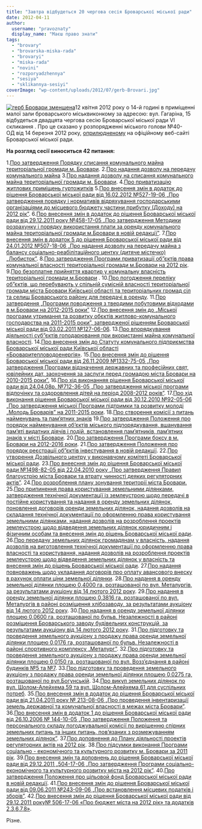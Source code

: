 ```yaml
---
title: "Завтра відбудеться 20 чергова сесія Броварської міської ради"
date: 2012-04-11
author: 
  username: "pravoznaty"
  display_name: "Маєш право знати"
tags: 
  - "brovary"
  - "brovarska-miska-rada"
  - "brovaryi"
  - "miska-rada"
  - "novini"
  - "rozporyadzhennya"
  - "sesiya"
  - "sklikannya-sesiyi"
coverImage: "wp-content/uploads/2012/07/gerb-Brovari.jpg"
---
```


[![](https://mpz.brovary.org/wp-content/uploads/2012/10/gerb-Brovari-zmenshena1.jpg "герб Бровари зменшена")](https://mpz.brovary.org/wp-content/uploads/2012/10/gerb-Brovari-zmenshena1.jpg)12 квітня 2012 року о 14-й годині в приміщенні малої зали броварського міськвиконкому за адресою: вул. Гагаріна, 15 відбудеться двадцята чергова сесію Броварської міської ради VІ скликання . Про це сказано у розпорядженні міського голови №40-ОД від 14 березня 2012 року, [оприлюдненому](https://brovary-rada.gov.ua/rozporyadzhennya-m%D1%96skogo-golovi-43) на офіційному веб-сайті Броварської міської ради.

**На розгляд сесії виноситься 42 питання:**

1.[Про затвердження Порядку списання комунального майна територіальної громади м. Бровари](http://docs.brovary.org/p952/16.03.2012). 2.[Про надання дозволу на передачу комунального майна](http://docs.brovary.org/p953/16.03.2012) 3.[Про надання дозволу на списання комунального майна територіальної громади м. Бровари](http://docs.brovary.org/p963/16.03.2012). 4.[Про приватизацію житлових приміщень гуртожитків](http://docs.brovary.org/p954/16.03.2012) 5.[Про внесення змін в додаток до рішення Броварської міської ради від 16.02.2012 №527-19-06 „Про затвердження порядку і нормативів відряхування господарськими організаціями до місцевого бюджету частини прибутку (Доходу) на 2012 рік”](http://docs.brovary.org/p949/16.03.2012). 6.[Про внесення змін в додаток до рішення Броварської міської ради від 29.12.2011 року №458-17-05 „Про затвердження Методики розрахунку і порядку використання плати за оренду комунального майна територіальної громади м.Бровари в новій редакції”](http://docs.brovary.org/p956/16.03.2012). 7.[Про внесення змін в додаток 5 до рішення Броварської міської ради від 24.01.2012 №507-18-06 „Про надання дозволу на передачу майна з балансу соціально-реабілітаційного центку (дитяче містечко) „Любисток”](http://docs.brovary.org/p961/16.03.2012). 8.[Про затвердження Програми приватизації об”єктів права комунальної власності територіальної громади м.Бровари на 2012 рік](http://docs.brovary.org/p957/16.03.2012). 9.[Про безоплатне прийняття квартир у комунальну власність територіальної громади м.Бровари](http://docs.brovary.org/p950/16.03.2012) . 10.[Про погодження переліку об”єктів, що перебувають у спільній сумісній власності територіальної громади міста Бровари Київської області та територіальних громад сіл та селищ Броварського району для передачі в оренду](http://docs.brovary.org/p951/16.03.2012). 11.[Про затвердення „Програми поводження з твердими побутовими відходами в м.Бровари на 2012-2015 роки”](http://docs.brovary.org/p962/16.03.2012) 12.[Про внесення змін до „Міської програми утримання та розвитку обєктів житлово-комунального господарства на 2011-2015 роки”, затвердженої рішенням Броварської міської ради від 03.02.2011 №127-06-06](http://docs.brovary.org/p948/16.03.2012). 13.[Про впорядкування діяльності суб”єктів гоподарювання при вкористанні майна комунальної власності](http://docs.brovary.org/p960/16.03.2012). 14.[Про внесення змін до Статуту комунального підприємства Броварської міської ради Київської області «Броваритепловодоенергія»](http://docs.brovary.org/p955/16.03.2012). 15.[Про внесення змін до рішення Броварської міської ради від 26.11.2009 №1332-75-05 „Про затвердження Програми відзначення державних та професійних свят, ювілейних дат, заохочення за заслуги перед громадою міста Бровари на 2010-2015 роки”.](http://docs.brovary.org/p912/16.03.2012) 16.[Про хід виконанняя рішення Броварської міської ради від 24.04.08р. №712-36-05 „Про затвердження міської програми відпочінку та оздоровлення дітей на період 2008-2012 років”](http://docs.brovary.org/p939/16.03.2012). 17.[Про хід виконання рішення Броварської міської ради від 30.12.2010 №92-05-06 „Про затвердження міської Програми підтримки та розвитку молоді „Молодь Броварів” на 2011-2015 роки](http://docs.brovary.org/p940/16.03.2012). 18.[Про створення комісії з питань найменувань та пам’ятних знаків](http://docs.brovary.org/p941/16.03.2012) 19.[Про затвердження Положення про порядок найменування об’єктів міського підпорядкування, вшанування пам’яті видатних діячів і подій, встановлення пам’ятників, пам’ятних знаків у місті Бровари](http://docs.brovary.org/p938/16.03.2012). 20.[Про затвердження Програми боксу в м. Бровари на 2012-2016 роки](http://docs.brovary.org/p959/16.03.2012). 21.[Про затвердження Положення про порядок реєстрації об”єктів інвестування в новій редакції](http://docs.brovary.org/p915/16.03.2012). 22.[Про утворення Дозвільного центру у виконавчому комітеті Броварської міської ради](http://docs.brovary.org/p908/15.03.2012). 23.[Про внеесння змін до рішення Броварської міської ради №1498-82-05 від 22.04.2010 року „Про затвердження Правил благоустрію міста Бровари та втрату чинності деяких регуляторних актів”](http://docs.brovary.org/p914/16.03.2012). 24.[Про розроблення плану зонування території міста Бровари.](http://docs.brovary.org/p913/16.03.2012) 25.[Про припинення права користування земельними ділянками, затвердження технічної документації із землеустрою щодо передачі в постійне користування та надання в оренду земельних ділянок, поновлення договорів оренди земельних ділянок, надання дозволів на складання технічної документації по оформленню права користування земельними ділянками, надання дозволів на розроблення проектів землеустрою щодо відведення земельних ділянок юридичним і фізичним особам та внесення змін до рішень Броварської міської ради](http://docs.brovary.org/p915/16.03.2012). 26.[Про передачу земельних ділянок громадянам у власність, надання дозволів на виготовлення технічної документації по оформленню права власності та користування, надання дозволів на розроблення проектів землеустрою щодо відведення земельних ділянок у власність та внесення змін до рішень Броварської міської ради](http://docs.brovary.org/p915/16.03.2012). 27.[Про надання повноважень щодо укладання договорів про оплату авансового внеску в рахунок оплати ціни земельної ділянки](http://docs.brovary.org/p929/16.03.2012). 28.[Про надання в оренду земельної ділянки площею 0,4000 га, розташованої по вул. Металургів, за результатами аукціону від 14 лютого 2012 року](http://docs.brovary.org/p927/16.03.2012). 29.[Про надання в оренду земельної ділянки площею 0,3816 га, розташованої по вул. Металургів в районі розміщення хлібозаводу, за результатами аукціону від 14 лютого 2012 року](http://docs.brovary.org/p926/16.03.2012). 30.[Про надання в оренду земельної ділянки площею 0,0600 га, розташованої по бульв. Незалежності в районі розміщення Броварського заводу будівельних конструкцій, за результатами аукціону від 14 лютого 2012 року](http://docs.brovary.org/p928/16.03.2012). 31.[Про підготовку та проведення земельного аукціону з продажу права оренди земельної ділянки площею 0,0176 га, розташованої по бульв. Незалежності в районі спортивного комплексу „Металург”](http://docs.brovary.org/p937/16.03.2012). 32.[Про підготовку та проведення земельного аукціону з продажу права оренди земельної ділянки площею 0,0150 га, розташованої по вул. Возз’єднання в районі будинків №5 та №7](http://docs.brovary.org/p931/16.03.2012). 33.[Про підготовку та проведення земельного аукціону з продажу права оренди земельної ділянки площею 0,0275 га, розташованої по вул.Богунській](http://docs.brovary.org/p930/16.03.2012). 34.[Про викуп земельних ділянок по вул. Шолом-Алейхема,59 та вул. Шолом-Алейхема,61 для суспільних потреб](http://docs.brovary.org/p922/16.03.2012). 35.[Про внесення змін в додаток до рішення Броварської міської ради від 21.04.2011 року № 213-08-06 „Про проведення інвентаризації земель державної та комунальної власності в межах міста Бровари”](http://docs.brovary.org/p924/16.03.2012). 36.[Про внесення змін в додаток 1 до рішення Броварської міської ради від 26.10.2006 № 144-10-05 „Про затвердження Положення та персонального складу погоджувальної комісії по вирішенню спірних земельних питань та інших питань, пов’язаних з розмежуванням земельних ділянок”](http://docs.brovary.org/p922/16.03.2012). 37.[Про доповнення до Плану діяльності проектів регуляторних актів на 2012 рік](http://docs.brovary.org/p1043/27.03.2012). 38.[Про підсумки виконання Програми соціально - економічного та культурного розвитку м. Бровари за 2011 рік](http://docs.brovary.org/p947/16.03.2012). 39.[Про внесення змін та доповнень до рішення Броварської міської ради від 29.12.2011 „504-17-06 „Про затвердження Програми соціально-економічного та культурного розвитку міста на 2012 рік”](http://docs.brovary.org/p958/16.03.2012). 40.[Про затвердження Положення про цільовой фонд Броварської міської ради в новій редакції](http://docs.brovary.org/p943/16.03.2012). 41.[Про внесення змін до рішення Броварської міської ради від 09.06.2011 №243-09-06 „Про встановлення місцевих податків і зборів”](http://docs.brovary.org/p942/16.03.2012). 42.[Про внесення змін до рішення Броварської міської ради від 29.12.2011 року№ 506-17-06 «Про бюджет міста на 2012 рік» та додатків 2,3,6,7,8»](http://docs.brovary.org/p945/16.03.2012).

Різне.
